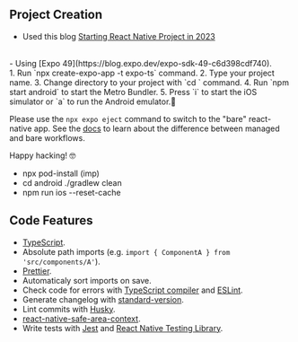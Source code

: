  ## Project Creation
- Used this blog [Starting React Native Project in 2023](https://dev.to/vladimirvovk/starting-react-native-project-in-2023-2le)
<br>
- Using [Expo 49](https://blog.expo.dev/expo-sdk-49-c6d398cdf740).
<br>
1. Run `npx create-expo-app -t expo-ts` command.
2. Type your project name.
3. Change directory to your project with `cd <your-project-name>` command.
4. Run `npm start android` to start the Metro Bundler.
5. Press `i` to start the iOS simulator or `a` to run the Android emulator.📱

Please use the `npx expo eject` command to switch to the "bare" react-native app. See the [docs](https://docs.expo.dev/introduction/managed-vs-bare/) to learn about the difference between managed and bare workflows.

Happy hacking! 🤓
 - npx pod-install (imp)
 - cd android ./gradlew clean
 - npm run ios --reset-cache
## Code Features

- [TypeScript](https://www.typescriptlang.org/).
- Absolute path imports (e.g. `import { ComponentA } from 'src/components/A'`).
- [Prettier](https://prettier.io/).
- Automaticaly sort imports on save.
- Check code for errors with [TypeScript compiler](https://www.typescriptlang.org/tsconfig#noEmit) and [ESLint](https://eslint.org/).
- Generate changelog with [standard-version](https://github.com/conventional-changelog/standard-version).
- Lint commits with [Husky](https://github.com/typicode/husky).
- [react-native-safe-area-context](https://docs.expo.dev/versions/latest/sdk/safe-area-context/).
- Write tests with [Jest](https://jestjs.io/) and [React Native Testing Library](https://testing-library.com/).


